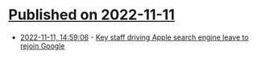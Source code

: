 # [Published on 2022-11-11](index.md)

* [2022-11-11, 14:59:06](https://news.ycombinator.com/item?id=33561584) - [Key staff driving Apple search engine leave to rejoin Google](https://appleinsider.com/articles/22/11/11/key-staff-driving-apple-search-engine-leave-to-rejoin-google)
